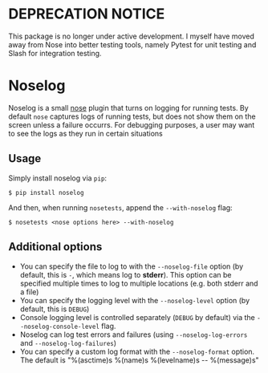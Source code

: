 # DEPRECATION NOTICE
This package is no longer under active development. I myself have moved away from Nose into better testing tools, namely Pytest for unit testing and Slash for integration testing.

# Noselog

Noselog is a small [nose](http://nose.readthedocs.org/en/latest/) plugin that turns on logging for running tests. By default `nose` captures logs of running tests, but does not show them on the screen unless a failure occurrs. For debugging purposes, a user may want to see the logs as they run in certain situations

## Usage

Simply install noselog via `pip`:

    $ pip install noselog
    
And then, when running `nosetests`, append the `--with-noselog` flag:

    $ nosetests <nose options here> --with-noselog
    
## Additional options

* You can specify the file to log to with the `--noselog-file` option (by default, this is `-`, which means log to **stderr**). This option can be specified multiple times to log to multiple locations (e.g. both stderr and a file)
* You can specify the logging level with the `--noselog-level` option (by default, this is `DEBUG`)
* Console logging level is controlled separately (`DEBUG` by default) via the `--noselog-console-level` flag.
* Noselog can log test errors and failures (using `--noselog-log-errors` and `--noselog-log-failures`)
* You can specify a custom log format with the `--noselog-format`
  option. The default is "%(asctime)s %(name)s %(levelname)s -- %(message)s"
